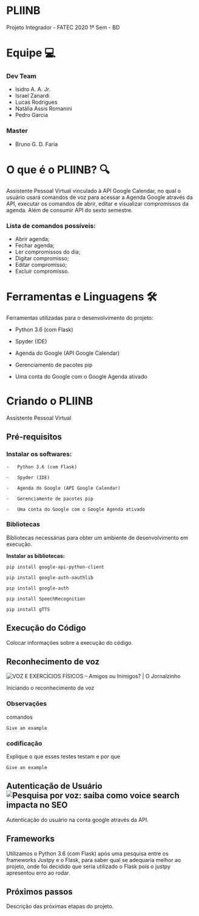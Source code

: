 # PLIINB

Projeto Integrador - FATEC 2020 1º Sem - BD

# [](https://github.com/BrunoGDF/PLIINB/blob/master/README.md#equipe--)**Equipe  💻**

### [](https://github.com/BrunoGDF/PLIINB/blob/master/README.md#dev-team)**Dev Team**

-   Isidro A. A. Jr.
-   Israel Zanardi
-   Lucas Rodrigues
-   Natália Assis Romanini
-   Pedro Garcia

### [](https://github.com/BrunoGDF/PLIINB/blob/master/README.md#master)**Master**

-   Bruno G. D. Faria

# [](https://github.com/BrunoGDF/PLIINB/blob/master/README.md#o-que-%C3%A9-o-pliinb-)**O que é o PLIINB?  🔍**

Assistente Pessoal Virtual vinculado à API Google Calendar, no qual o usuário usará comandos de voz para acessar a Agenda Google através da API, executar os comandos de abrir, editar e visualizar compromissos da agenda. Além de consumir API do sexto semestre.

### [](https://github.com/BrunoGDF/PLIINB/blob/master/README.md#lista-de-comandos-poss%C3%ADveis)**Lista de comandos possíveis:**

-   Abrir agenda;
-   Fechar agenda;
-   Ler compromissos do dia;
-   Digitar compromisso;
-   Editar compromisso;
-   Excluir compromisso.

# [](https://github.com/BrunoGDF/PLIINB/blob/master/README.md#ferramentas-e-linguagens-%EF%B8%8F)**Ferramentas e Linguagens**  🛠️

Ferramentas utilizadas para o desenvolvimento do projeto:

-   Python 3.6 (com Flask) 
    
-   Spyder (IDE)
    
-   Agenda do Google (API Google Calendar)
    
-   Gerenciamento de pacotes pip
    
-   Uma conta do Google com o Google Agenda ativado





# Criando  o PLIINB

Assistente Pessoal Virtual 
### [](https://gist.github.com/PurpleBooth/109311bb0361f32d87a2#prerequisites)
## Pré-requisitos

### [](https://gist.github.com/PurpleBooth/109311bb0361f32d87a2#prerequisites)Instalar  os softwares:
```
-   Python 3.6 (com Flask) 
    
-   Spyder (IDE)
    
-   Agenda do Google (API Google Calendar)
    
-   Gerenciamento de pacotes pip
    
-   Uma conta do Google com o Google Agenda ativado

```

### [](https://gist.github.com/PurpleBooth/109311bb0361f32d87a2#installing)Bibliotecas

Bibliotecas necessárias para obter um ambiente de desenvolvimento em execução.


**Instalar as bibliotecas:**

```
pip install google-api-python-client
```

```
pip install google-auth-oauthlib
```

```
pip install google-auth
```
```
pip install SpeechRecognition
```
```
pip install gTTS
```

## [](https://gist.github.com/PurpleBooth/109311bb0361f32d87a2#built-with)Execução do Código


Colocar informações sobre a execução do código.



## [](https://gist.github.com/PurpleBooth/109311bb0361f32d87a2#running-the-tests)Reconhecimento de voz
 ![VOZ E EXERCÍCIOS FÍSICOS – Amigos ou Inimigos? | O Jornalzinho](https://lh3.googleusercontent.com/proxy/hJkMK5wtrVRcrgilgnRPfcff8pO_EWCzEqvf4JqOVVxHftVfmcFG3RQIzrLNx46h8Hj5SIRcsK5Q6DO0wykKpQBwPlr-acFI2jp2CXUxvMHG9-eUoQmIyhxGdX-zv9lg7FCib651_t7l7-pJnA)

Iniciando o reconhecimento de voz

### [](https://gist.github.com/PurpleBooth/109311bb0361f32d87a2#break-down-into-end-to-end-tests)Observações

comandos

```
Give an example

```

### [](https://gist.github.com/PurpleBooth/109311bb0361f32d87a2#and-coding-style-tests) codificação

Explique o que esses testes testam e por que

```
Give an example

```

## [](https://gist.github.com/PurpleBooth/109311bb0361f32d87a2#deployment)Autenticação de Usuário ![Pesquisa por voz: saiba como voice search impacta no SEO](https://rockcontent.com/wp-content/uploads/2018/01/pesquisa-por-voz-1280x720.png)

Autenticação do usuário na conta google através da API.







## [](https://gist.github.com/PurpleBooth/109311bb0361f32d87a2#built-with)Frameworks


Utilizamos o Python 3.6 (com Flask) após uma pesquisa entre os frameworks Justpy e o Flask, para saber qual se adequaria melhor ao projeto, onde foi decidido que seria utilizado o Flask pois o justpy apresentou erro ao rodar.

## [](https://gist.github.com/PurpleBooth/109311bb0361f32d87a2#contributing)Próximos passos

Descrição das próximas etapas do projeto.


